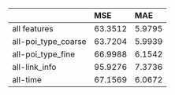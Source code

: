 |	|MSE|MAE|
|:------|:------|:------|
|all features	|63.3512|	5.9795|
|all-poi_type_coarse| 	63.7204|	5.9939|
|all-poi_type_fine|	66.9988|	6.1542|
|all-link_info|	95.9276|	7.3736|
|all-time|	67.1569|	6.0672|
